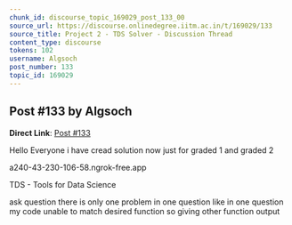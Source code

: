 ```yaml
---
chunk_id: discourse_topic_169029_post_133_00
source_url: https://discourse.onlinedegree.iitm.ac.in/t/169029/133
source_title: Project 2 - TDS Solver - Discussion Thread
content_type: discourse
tokens: 102
username: Algsoch
post_number: 133
topic_id: 169029
---
```


## Post #133 by Algsoch

**Direct Link**: [Post #133](https://discourse.onlinedegree.iitm.ac.in/t/169029/133)

Hello Everyone i have cread solution now just for graded 1 and graded 2

a240-43-230-106-58.ngrok-free.app

TDS - Tools for Data Science

ask question there is only one problem in one question like in one question my code unable to match desired function so giving other function output
